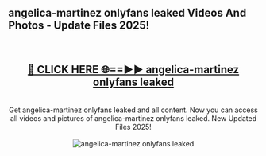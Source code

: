 <h2>angelica-martinez onlyfans leaked Videos And Photos - Update Files 2025!</h2>
<br>
<div align="center">
<h2><a href="https://linkcuts.com/hfmhzwbr" rel="nofollow">🔴 CLICK HERE 🌐==►► angelica-martinez onlyfans leaked</a></h2>
<br>
Get angelica-martinez onlyfans leaked and all content. Now you can access all videos and pictures of angelica-martinez onlyfans leaked. New Updated Files 2025!
<br>
<br>
<a href="https://linkcuts.com/hfmhzwbr" rel="nofollow" data-target="animated-image.originalLink"><img src="https://i.ibb.co.com/WyWwxjT/player-gif2.gif" alt="angelica-martinez onlyfans leaked" style="max-width: 100%; display: inline-block;" data-target="animated-image.originalImage"></a>
</div>
<br>